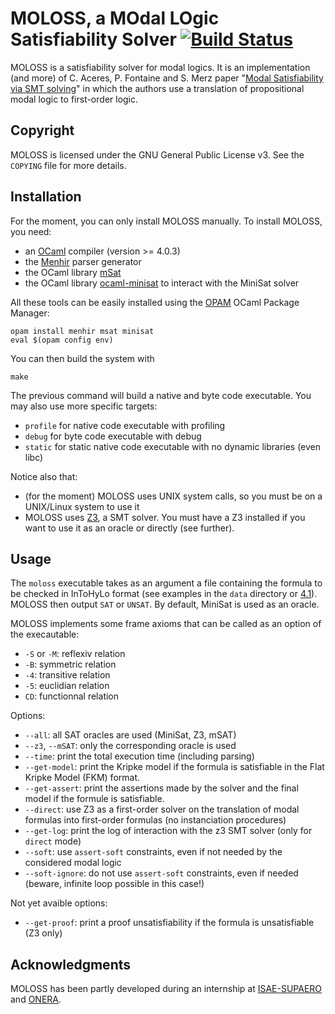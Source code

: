    # MOLOSS, a MOdal LOgic Satisfiability Solver [![Build Status](https://travis-ci.org/Meleagant/MOLOSS.svg?branch=master)](https://travis-ci.org/Meleagant/MOLOSS)

MOLOSS is a satisfiability solver for modal logics. It is an
implementation (and more) of C. Aceres, P. Fontaine and S. Merz paper
"[Modal Satisfiability via SMT solving](https://doi.org/10.1007/978-3-319-15545-6_5)" in which the authors use a
translation of propositional modal logic to first-order
logic.

## Copyright

   MOLOSS is licensed under the GNU General Public License v3. See
   the `COPYING` file for more details.

## Installation

   For the moment, you can only install MOLOSS manually. To install
   MOLOSS, you need:

   - an [OCaml](http://ocaml.org/) compiler (version >= 4.0.3)
   - the [Menhir](http://gallium.inria.fr/`fpottier/menhir/) parser generator
   - the OCaml library [mSat](https://github.com/Gbury/mSAT)
   - the OCaml library [ocaml-minisat](https://github.com/c-cube/ocaml-minisat) to interact with the MiniSat
     solver

   All these tools can be easily installed using the [OPAM](https://opam.ocaml.org/) OCaml
   Package Manager:

   ```shell
   opam install menhir msat minisat
   eval $(opam config env)
   ```

   You can then build the system with

   ```shell
   make
   ```

   The previous command will build a native and byte code
   executable. You may also use more specific targets:

   - `profile` for native code executable with profiling
   - `debug` for byte code executable with debug
   - `static` for static native code executable with no dynamic
     libraries (even libc)

   Notice also that:

   - (for the moment) MOLOSS uses UNIX system calls, so you must be on
     a UNIX/Linux system to use it
   - MOLOSS uses [Z3](https://github.com/Z3Prover/z3), a SMT solver.
	 You must have a Z3 installed
	 if you want to use it as an oracle or directly (see
     further).

## Usage

   The `moloss` executable takes as an argument a file containing the
   formula to be checked in InToHyLo format (see examples in the `data` directory or
   [4.1](http://cs.ru.nl/paar16/paper-07.pdf)).
   MOLOSS then output `SAT` or `UNSAT`.
   By default, MiniSat is used as an oracle.

   MOLOSS implements some frame axioms that can be called
   as an option of the execautable:

   - `-S` or `-M`: reflexiv relation
   - `-B`: symmetric relation
   - `-4`: transitive relation
   - `-5`: euclidian relation
   - `CD`: functionnal relation

   Options:

   - `--all`: all SAT oracles are used (MiniSat, Z3, mSAT)
   - `--z3`, `--mSAT`: only the corresponding oracle is used
   - `--time`: print the total execution time (including parsing)
   - `--get-model`: print the Kripke model if the formula is satisfiable
   in the Flat Kripke Model (FKM) format.
   - `--get-assert`: print the assertions made by the solver and the
   final model if the formule is satisfiable.
   - `--direct`: use Z3 as a first-order solver on the translation of
   modal formulas into first-order formulas (no instanciation
   procedures)
   - `--get-log`: print the log of interaction with the z3 SMT solver
   (only for `direct` mode)
   - `--soft`: use `assert-soft` constraints, even if not needed by
   the considered modal logic
   - `--soft-ignore`: do not use `assert-soft` constraints, even if
   needed (beware, infinite loop possible in this case!)

   Not yet avaible options:

   - `--get-proof`: print a proof unsatisfiability if the formula is
   unsatisfiable (Z3 only)

## Acknowledgments

   MOLOSS has been partly developed during an internship at
   [ISAE-SUPAERO](https://www.isae-supaero.fr/en/) and
   [ONERA](http://www.onera.fr/en).
